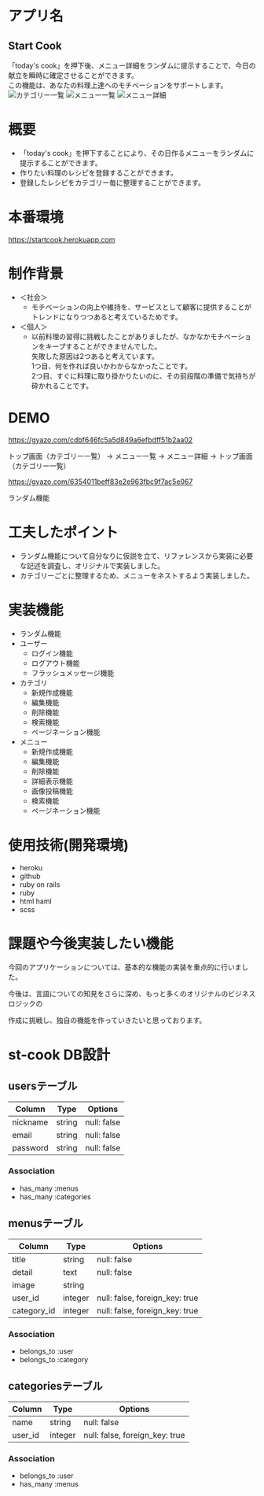 # アプリ名
## Start Cook
「today's cook」を押下後、メニュー詳細をランダムに提示することで、今日の献立を瞬時に確定させることができます。<br>この機能は、あなたの料理上達へのモチベーションをサポートします。
![カテゴリー一覧](category_index.png)
![メニュー一覧](menu_index.png)
![メニュー詳細](menu_show.png)



# 概要
- 「today's cook」を押下することにより、その日作るメニューをランダムに提示することができます。
- 作りたい料理のレシピを登録することができます。
- 登録したレシピをカテゴリー毎に整理することができます。



# 本番環境
https://startcook.herokuapp.com



# 制作背景
- ＜社会＞
   - モチベーションの向上や維持を、サービスとして顧客に提供することがトレンドになりつつあると考えているためです。
- ＜個人＞
   - 以前料理の習得に挑戦したことがありましたが、なかなかモチベーションをキープすることができませんでした。<br>失敗した原因は2つあると考えています。<br>1つ目、何を作れば良いかわからなかったことです。<br>2つ目、すぐに料理に取り掛かりたいのに、その前段階の準備で気持ちが砕かれることです。



# DEMO
https://gyazo.com/cdbf646fc5a5d849a6efbdff51b2aa02

トップ画面（カテゴリー一覧） → メニュー一覧 → メニュー詳細 → トップ画面（カテゴリー一覧）

https://gyazo.com/6354011beff83e2e963fbc9f7ac5e067

ランダム機能



# 工夫したポイント
- ランダム機能について自分なりに仮説を立て、リファレンスから実装に必要な記述を調査し、オリジナルで実装しました。
- カテゴリーごとに整理するため、メニューをネストするよう実装しました。



# 実装機能
- ランダム機能
- ユーザー
   - ログイン機能
   - ログアウト機能
   - フラッシュメッセージ機能
- カテゴリ
   - 新規作成機能
   - 編集機能
   - 削除機能
   - 検索機能
   - ページネーション機能
- メニュー
   - 新規作成機能
   - 編集機能
   - 削除機能
   - 詳細表示機能
   - 画像投稿機能
   - 検索機能
   - ページネーション機能



# 使用技術(開発環境)
- heroku
- github
- ruby on rails
- ruby
- html haml
- scss



# 課題や今後実装したい機能
今回のアプリケーションについては、基本的な機能の実装を重点的に行いました。

今後は、言語についての知見をさらに深め、もっと多くのオリジナルのビジネスロジックの

作成に挑戦し、独自の機能を作っていきたいと思っております。



# st-cook DB設計
## usersテーブル
|Column|Type|Options|
|------|----|-------|
|nickname|string|null: false|
|email|string|null: false|
|password|string|null: false|
### Association
- has_many :menus
- has_many :categories

## menusテーブル
|Column|Type|Options|
|------|----|-------|
|title|string|null: false|
|detail|text|null: false|
|image|string||
|user_id|integer|null: false, foreign_key: true|
|category_id|integer|null: false, foreign_key: true|
### Association
- belongs_to :user
- belongs_to :category

## categoriesテーブル
|Column|Type|Options|
|------|----|-------|
|name|string|null: false|
|user_id|integer|null: false, foreign_key: true|
### Association
- belongs_to :user
- has_many :menus


